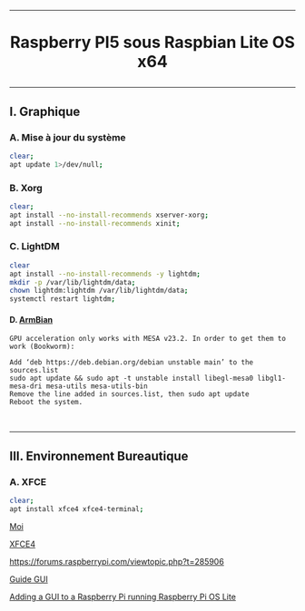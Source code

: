 --------------------------------------------------------------------------------------------------------------------------------------------------------------------------------------------------------------------------------------
# <p align='center'>  Raspberry PI5 sous Raspbian Lite OS x64 </p>

--------------------------------------------------------------------------------------------------------------------------------------------------------------------------------------------------------------------------------------
## I. Graphique
### A. Mise à jour du système
```bash
clear;
apt update 1>/dev/null;
```

### B. Xorg
```bash
clear;
apt install --no-install-recommends xserver-xorg;
apt install --no-install-recommends xinit;
```

### C. LightDM
```bash
clear
apt install --no-install-recommends -y lightdm;
mkdir -p /var/lib/lightdm/data;
chown lightdm:lightdm /var/lib/lightdm/data;
systemctl restart lightdm;
```

#### D. [ArmBian](https://www.armbian.com/rpi5b/)
```
GPU acceleration only works with MESA v23.2. In order to get them to work (Bookworm):

Add ‘deb https://deb.debian.org/debian unstable main’ to the sources.list
sudo apt update && sudo apt -t unstable install libegl-mesa0 libgl1-mesa-dri mesa-utils mesa-utils-bin
Remove the line added in sources.list, then sudo apt update
Reboot the system.
```




<br />

--------------------------------------------------------------------------------------------------------------------------------------------------------------------------------------------------------------------------------------
## III. Environnement Bureautique
### A. XFCE
```bash
clear;
apt install xfce4 xfce4-terminal;
```




[Moi](https://forums.raspberrypi.com/viewtopic.php?t=361664)

[XFCE4](https://www.pragmaticlinux.com/2020/11/install-the-xfce-desktop-on-your-raspberry-pi/?utm_content=cmp-true)

https://forums.raspberrypi.com/viewtopic.php?t=285906

[Guide GUI](https://forums.raspberrypi.com/viewtopic.php?t=133691)

[Adding a GUI to a Raspberry Pi running Raspberry Pi OS Lite](https://gijs-de-jong.nl/posts/adding-a-gui-to-a-raspberry-pi-with-vnc/)
